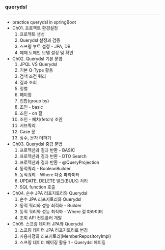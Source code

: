 ### querydsl
***
  + practice querydsl in springBoot
  + Ch01. 프로젝트 환경설정 
    1. 프로젝트 생성 
    2. Querydsl 설정과 검증
    3. 스프링 부트 설정 - JPA, DB
    4. 예제 도메인 모델 설정 및 확인
  + Ch02. Querydsl 기본 문법
    1. JPQL VS Querydsl
    2. 기본 Q-Type 활용
    3. 검색 조건 쿼리
    4. 결과 조회
    5. 정렬
    6. 페이징
    7. 집합(group by)
    8. 조인 - basic
    9. 조인 - on 절
    10. 조인 - 페치(fetch) 조인
    11. 서브쿼리
    12. Case 문
    13. 상수, 문자 더하기
  + Ch03. Querydsl 중급 문법
    1. 프로젝션과 결과 반환 - BASIC
    2. 프로젝션과 결과 반환 - DTO Search
    3. 프로젝션과 결과 반환 - @QueryProjection
    4. 동적쿼리 - BooleanBuilder
    5. 동적쿼리 - Where 다중 파라미터
    6. UPDATE, DELETE 벌크(BULK) 처리
    7. SQL function 호출
  + Ch04. 순수 JPA 리포지토리와 Querydsl
    1. 순수 JPA 리포지토리와 Querydsl
    2. 동적 쿼리와 성능 최적화 - Builder
    3. 동적 쿼리와 성능 최적화 - Where 절 파라미터
    4. 조회 API 컨트롤러 개발
  + Ch05. 스프링 데이터 JPA와 Querydsl
    1. 스프링 데이터 JPA 리포지토리로 변경
    2. 사용자정의 리포지토리(MemberRepositoryImpl)
    3. 스프링 데이터 페이징 활용 1 - Querydsl 페이징